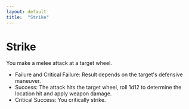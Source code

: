 ```yaml
---
layout: default
title:  "Strike"
---
```

# Strike
You make a melee attack at a target wheel.
* Failure and Critical Failure: Result depends on the target's defensive maneuver.
* Success: The attack hits the target wheel, roll 1d12 to determine the location hit and apply weapon damage.
* Critical Success: You critically strike. 

